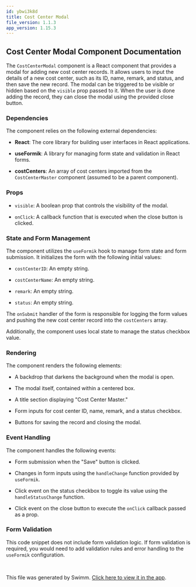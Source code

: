 ```yaml
---
id: ybwi3k8d
title: Cost Center Modal
file_version: 1.1.3
app_version: 1.15.3
---
```


## **Cost Center Modal Component Documentation**

The `CostCenterModal` component is a React component that provides a modal for adding new cost center records. It allows users to input the details of a new cost center, such as its ID, name, remark, and status, and then save the new record. The modal can be triggered to be visible or hidden based on the `visible` prop passed to it. When the user is done adding the record, they can close the modal using the provided close button.

### **Dependencies**

The component relies on the following external dependencies:

*   **React**: The core library for building user interfaces in React applications.

*   **useFormik**: A library for managing form state and validation in React forms.

*   **costCenters**: An array of cost centers imported from the `CostCenterMaster` component (assumed to be a parent component).

### **Props**

*   `visible`: A boolean prop that controls the visibility of the modal.

*   `onClick`: A callback function that is executed when the close button is clicked.

### **State and Form Management**

The component utilizes the `useFormik` hook to manage form state and form submission. It initializes the form with the following initial values:

*   `costCenterID`: An empty string.

*   `costCenterName`: An empty string.

*   `remark`: An empty string.

*   `status`: An empty string.

The `onSubmit` handler of the form is responsible for logging the form values and pushing the new cost center record into the `costCenters` array.

Additionally, the component uses local state to manage the status checkbox value.

### **Rendering**

The component renders the following elements:

*   A backdrop that darkens the background when the modal is open.

*   The modal itself, contained within a centered box.

*   A title section displaying "Cost Center Master."

*   Form inputs for cost center ID, name, remark, and a status checkbox.

*   Buttons for saving the record and closing the modal.

### **Event Handling**

The component handles the following events:

*   Form submission when the "Save" button is clicked.

*   Changes in form inputs using the `handleChange` function provided by `useFormik`.

*   Click event on the status checkbox to toggle its value using the `handleStatusChange` function.

*   Click event on the close button to execute the `onClick` callback passed as a prop.

### **Form Validation**

This code snippet does not include form validation logic. If form validation is required, you would need to add validation rules and error handling to the `useFormik` configuration.

<br/>

This file was generated by Swimm. [Click here to view it in the app](https://app.swimm.io/repos/Z2l0aHViJTNBJTNBU3lzdGVjaEhSTSUzQSUzQU11a3RhUGF0aWw=/docs/ybwi3k8d).
